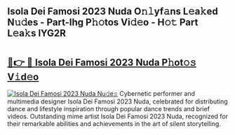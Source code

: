 ## Isola Dei Famosi 2023 Nuda O𝚗𝚕yf𝚊ns L𝚎a𝚔ed N𝚞𝚍es - Part-Ihg P𝚑𝚘tos Vi𝚍𝚎o - H𝚘𝚝 Part L𝚎a𝚔s lYG2R

# <h2><a href="http://kfdo68.oniu.top/?m=Isola+Dei+Famosi+2023+Nuda">🔗👉 🔴 Isola Dei Famosi 2023 Nuda P𝚑ot𝚘𝚜 V𝚒d𝚎o</a></h2>

[![Isola Dei Famosi 2023 Nuda Nu𝚍e𝚜](https://i.imgur.com/0qMVB7G.gif)](http://kfdo68.oniu.top/?m=Isola+Dei+Famosi+2023+Nuda)
Cybernetic performer and multimedia designer Isola Dei Famosi 2023 Nuda, celebrated for distributing dance and lifestyle inspiration through popular dance trends and brief videos. Outstanding mime artist Isola Dei Famosi 2023 Nuda, recognized for their remarkable abilities and achievements in the art of silent storytelling.  
